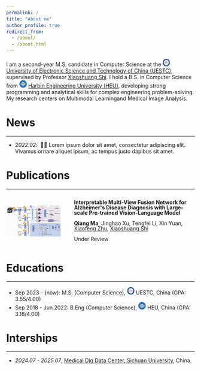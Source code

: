 ```yaml
---
permalink: /
title: "About me"
author_profile: true
redirect_from: 
  - /about/
  - /about.html
---
```


I am a second-year M.S. candidate in Computer Science at the <img src="/files/UESTC.png" alt="NUS" width="20" height="20"> [University of Electronic Science and Technology of China (UESTC)](https://www.uestc.edu.cn/), supervised by Professor [Xiaoshuang Shi](https://scholar.google.com/citations?user=BWGQt3YAAAAJ&hl=en). ​I hold a B.S. in Computer Science from <img src="/files/HEU.png" alt="NUS" width="20" height="20"> [Harbin Engineering University (HEU)](http://www.hrbeu.edu.cn/), developing​ strong ​programming​ and ​analytical skills for complex engineering problem-solving. My research ​centers on Multimodal Learning​ and ​Medical Image Analysis.

# News
------
- *2022.02*: &nbsp;🎉🎉 Lorem ipsum dolor sit amet, consectetur adipiscing elit. Vivamus ornare aliquet ipsum, ac tempus justo dapibus sit amet. 

# Publications
------
<div style="display: flex; align-items: center; margin-bottom: 30px;">
  <!-- <video controls autoplay width="30%" style="margin-right: 30px;">
    <source src="../images/infnerf.mp4" type="video/mp4">
  </video> -->
  <img src="../images/BIBM-2025.png" alt="" width="30%" style="margin-right: 30px;"/>
    <div style="line-height: 1;">
        <p><strong>Interpretable Multi-View Fusion Network for Alzheimer's Disease Diagnosis with Large-scale Pre-trained Vision-Language Model</strong></p>
        <p><strong>Qiang Ma</strong>, Jinghao Xu, Tengfei Li, Xin Yuan, <a href="https://scholar.google.com/citations?user=-bk1CrcAAAAJ&hl=en">Xiaofeng Zhu</a>, <a href="https://scholar.google.com/citations?user=BWGQt3YAAAAJ&hl=en">Xiaoshuang Shi</a></p>
      <p> Under Review </p>
<!--         <p>IEEE International Conference on Bioinformatics and Biomedicine (BIBM), 2025.</p> -->
<!--         <p>[<a href="https://arxiv.org/pdf/2503.19307">Paper</a>] [<a href="https://github.com/alexmqth">Code</a>]</p> -->
    </div>
</div>

# Educations
------
- Sep 2023 - (now): M.S. (Computer Science), <img src="/files/UESTC.png" alt="UESTC" width="20" height="20"> UESTC, China (GPA: 3.55/4.00)
- Sep 2018 - Jun 2022: B.Eng (Computer Science), <img src="/files/HEU.png" alt="UESTC" width="20" height="20"> HEU, China (GPA: 3.18/4.00)

# Interships
------
- *2024.07 - 2025.07*, [Medical Dig Data Center, Sichuan University](https://www.wchscu.cn/dsj/index.html), China.

